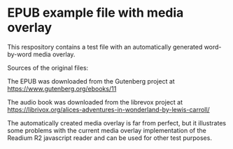 # EPUB example file with media overlay

This respository contains a test file with an automatically generated
word-by-word media overlay.

Sources of the original files:

The EPUB was downloaded from the Gutenberg project at
https://www.gutenberg.org/ebooks/11

The audio book was downloaded from the librevox project at
https://librivox.org/alices-adventures-in-wonderland-by-lewis-carroll/

The automatically created media overlay is far from perfect, but it
illustrates some problems with the current media overlay
implementation of the Readium R2 javascript reader and can be used for
other test purposes.
